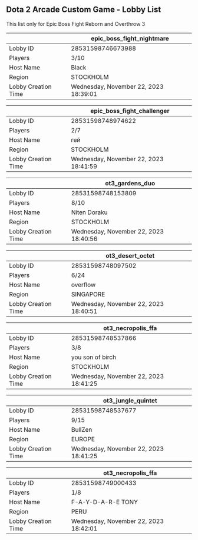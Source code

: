 ## Dota 2 Arcade Custom Game - Lobby List

This list only for Epic Boss Fight Reborn and Overthrow 3

|  | epic_boss_fight_nightmare |
| ------ | ------ |
| Lobby ID | 28531598746673988 |
| Players | 3/10 |
| Host Name | Black |
| Region | STOCKHOLM |
| Lobby Creation Time | Wednesday, November 22, 2023 18:39:01 |


|  | epic_boss_fight_challenger |
| ------ | ------ |
| Lobby ID | 28531598748974622 |
| Players | 2/7 |
| Host Name | гей |
| Region | STOCKHOLM |
| Lobby Creation Time | Wednesday, November 22, 2023 18:41:59 |


|  | ot3_gardens_duo |
| ------ | ------ |
| Lobby ID | 28531598748153809 |
| Players | 8/10 |
| Host Name | Niten Doraku |
| Region | STOCKHOLM |
| Lobby Creation Time | Wednesday, November 22, 2023 18:40:56 |


|  | ot3_desert_octet |
| ------ | ------ |
| Lobby ID | 28531598748097502 |
| Players | 6/24 |
| Host Name | overflow |
| Region | SINGAPORE |
| Lobby Creation Time | Wednesday, November 22, 2023 18:40:51 |


|  | ot3_necropolis_ffa |
| ------ | ------ |
| Lobby ID | 28531598748537866 |
| Players | 3/8 |
| Host Name | you son of birch |
| Region | STOCKHOLM |
| Lobby Creation Time | Wednesday, November 22, 2023 18:41:25 |


|  | ot3_jungle_quintet |
| ------ | ------ |
| Lobby ID | 28531598748537677 |
| Players | 9/15 |
| Host Name | BullZen |
| Region | EUROPE |
| Lobby Creation Time | Wednesday, November 22, 2023 18:41:25 |


|  | ot3_necropolis_ffa |
| ------ | ------ |
| Lobby ID | 28531598749000433 |
| Players | 1/8 |
| Host Name | F-A-Y-D-A-R-E TONY |
| Region | PERU |
| Lobby Creation Time | Wednesday, November 22, 2023 18:42:01 |


